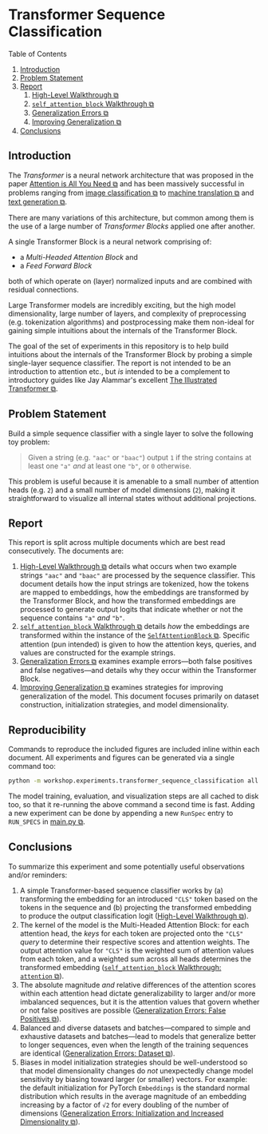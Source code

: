 # Transformer Sequence Classification

Table of Contents
1. [Introduction](#introduction)
2. [Problem Statement](#problem-statement)
3. [Report](#report)
   1. [High-Level Walkthrough ⧉](01-high-level-walkthrough.md)
   2. [`self_attention_block` Walkthrough ⧉](02-self-attention-block-walkthrough.md)
   3. [Generalization Errors ⧉](03-generalization-errors.md)
   4. [Improving Generalization ⧉](04-improving-generalization.md)
4. [Conclusions](#conclusions)

## Introduction

The *Transformer* is a neural network architecture that was proposed in the paper [Attention is All You Need ⧉](https://arxiv.org/abs/1706.03762) and has been massively successful in problems ranging from [image classification ⧉](https://arxiv.org/abs/2010.11929) to [machine translation ⧉](https://arxiv.org/abs/1910.10683) and [text generation ⧉](https://arxiv.org/abs/2005.14165).

There are many variations of this architecture, but common among them is the use of a large number of *Transformer Blocks* applied one after another.

A single Transformer Block is a neural network comprising of:
- a *Multi-Headed Attention Block* and
- a *Feed Forward Block*

both of which operate on (layer) normalized inputs and are combined with residual connections.

Large Transformer models are incredibly exciting, but the high model dimensionality, large number of layers, and complexity of preprocessing (e.g. tokenization algorithms) and postprocessing make them non-ideal for gaining simple intuitions about the internals of the Transformer Block.

The goal of the set of experiments in this repository is to help build intuitions about the internals of the Transformer Block by probing a simple single-layer sequence classifier. The report is not intended to be an introduction to attention etc., but *is* intended to be a complement to introductory guides like Jay Alammar's excellent [The Illustrated Transformer ⧉](https://jalammar.github.io/illustrated-transformer/).

## Problem Statement

Build a simple sequence classifier with a single layer to solve the following toy problem:

> Given a string (e.g. `"aac"` or `"baac"`) output `1` if the string contains at least one `"a"` *and* at least one `"b"`, or `0` otherwise.

This problem is useful because it is amenable to a small number of attention heads (e.g. `2`) and a small number of model dimensions (`2`), making it straightforward to visualize all internal states without additional projections.

## Report

This report is split across multiple documents which are best read consecutively. The documents are:

1. [High-Level Walkthrough ⧉](01-high-level-walkthrough.md) details what occurs when two example strings `"aac"` and `"baac"` are processed by the sequence classifier. This document details how the input strings are tokenized, how the tokens are mapped to embeddings, how the embeddings are transformed by the Transformer Block, and how the transformed embeddings are processed to generate output logits that indicate whether or not the sequence contains `"a"` *and* `"b"`.
2. [`self_attention_block` Walkthrough ⧉](02-self-attention-block-walkthrough.md) details *how* the embeddings are transformed within the instance of the [`SelfAttentionBlock` ⧉](https://github.com/rstebbing/workshop/blob/5b6dff53d8adc4c83707f8da80fc2c2b08f08c76/py/src/workshop/experiments/transformer_sequence_classification/model.py#L230). Specific attention (pun intended) is given to how the attention keys, queries, and values are constructed for the example strings.
3. [Generalization Errors ⧉](03-generalization-errors.md) examines example errors—both false positives and false negatives—and details why they occur within the Transformer Block.
4. [Improving Generalization ⧉](04-improving-generalization.md) examines strategies for improving generalization of the model. This document focuses primarily on dataset construction, initialization strategies, and model dimensionality.

## Reproducibility

Commands to reproduce the included figures are included inline within each document. All experiments and figures can be generated via a single command too:
``` bash
python -m workshop.experiments.transformer_sequence_classification all
```

The model training, evaluation, and visualization steps are all cached to disk too, so that it re-running the above command a second time is fast. Adding a new experiment can be done by appending a new `RunSpec` entry to `RUN_SPECS` in [main.py ⧉](https://github.com/rstebbing/workshop/blob/5b6dff53d8adc4c83707f8da80fc2c2b08f08c76/py/src/workshop/experiments/transformer_sequence_classification/main.py#L56).

## Conclusions

To summarize this experiment and some potentially useful observations and/or reminders:

1. A simple Transformer-based sequence classifier works by (a) transforming the embedding for an introduced `"CLS"` token based on the tokens in the sequence and (b) projecting the transformed embedding to produce the output classification logit ([High-Level Walkthrough ⧉](01-high-level-walkthrough.md)).
2. The kernel of the model is the Multi-Headed Attention Block: for each attention head, the *keys* for each token are projected onto the `"CLS"` *query* to determine their respective scores and attention weights. The output attention value for `"CLS"` is the weighted sum of attention values from each token, and a weighted sum across all heads determines the transformed embedding ([`self_attention_block` Walkthrough: `attention` ⧉](02-self-attention-block-walkthrough.md#attention)).
3. The absolute magnitude *and* relative differences of the attention scores within each attention head dictate generalizability to larger and/or more imbalanced sequences, but it is the attention values that govern whether or not false positives are possible ([Generalization Errors: False Positives ⧉](03-generalization-errors.md#false-positives)).
4. Balanced and diverse datasets and batches—compared to simple and exhaustive datasets and batches—lead to models that generalize better to longer sequences, even when the length of the training sequences are identical ([Generalization Errors: Dataset ⧉](04-improving-generalization.md#dataset)).
5. Biases in model initialization strategies should be well-understood so that model dimensionality changes do *not* unexpectedly change model sensitivity by biasing toward larger (or smaller) vectors. For example: the default initialization for PyTorch `Embeddings` is the standard normal distribution which results in the average magnitude of an embedding increasing by a factor of `√2` for every doubling of the number of dimensions ([Generalization Errors: Initialization and Increased Dimensionality ⧉](04-improving-generalization.md#initialization-and-increased-dimensionality)).
